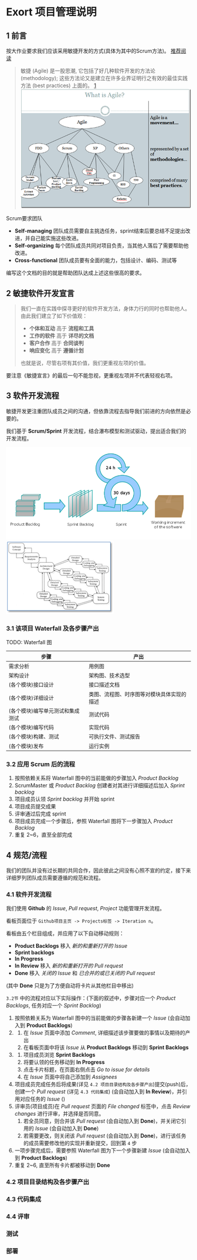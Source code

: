 # Exort 项目管理说明
## 1 前言

按大作业要求我们应该采用敏捷开发的方式(具体为其中的Scrum方法)。
[推荐阅读](https://www.cnblogs.com/xinz/archive/2011/11/27/2265425.html)

> 敏捷 (Agile) 是一股思潮, 它包括了好几种软件开发的方法论 (methodology);
> 这些方法论又是建立在许多业界证明行之有效的最佳实践方法 (best practices) 上面的。
> [1](https://www.cnblogs.com/xinz/archive/2011/04/27/2031118.html)
> ![Agile](./img/agile.png)

Scrum要求团队
- **Self-managing** 团队成员需要自主挑选任务，sprint结束后要总结不足提出改进，并自己能实施这些改进。
- **Self-organizing** 每个团队成员共同对项目负责，当其他人落后了需要帮助他改进。
- **Cross-functional** 团队成员要有全面的能力，包括设计、编码、测试等

编写这个文档的目的就是帮助团队达成上述这些很高的要求。

## 2 敏捷软件开发宣言

> 我们一直在实践中探寻更好的软件开发方法，身体力行的同时也帮助他人。
> 由此我们建立了如下价值观：
> - **个体和互动** 高于 **流程和工具**
> - **工作的软件** 高于 **详尽的文档**
> - **客户合作** 高于 **合同谈判**
> - **响应变化** 高于 **遵循计划**
>
> 也就是说，尽管右项有其价值，我们更重视左项的价值。

要注意《敏捷宣言》的最后一句不能忽视，更重视左项并不代表轻视右项。

## 3 软件开发流程

敏捷开发更注重团队成员之间的沟通，但依靠流程去指导我们前进的方向依然是必要的。

我们基于 **Scrum/Sprint** 开发流程，结合瀑布模型和测试驱动，提出适合我们的开发流程。

![Scrum](./img/scrum.png)
![Waterfall](./img/waterfall.png)

### 3.1 该项目 Waterfall 及各步骤产出

TODO: Waterfall 图

| 步骤 | 产出 |
|-|-|
| 需求分析 | 用例图 |
| 架构设计 | 架构图、技术选型 |
| (各个模块)接口设计 | 接口描述文档 |
| (各个模块)详细设计 | 类图、流程图、时序图等对模块具体实现的描述 |
| (各个模块)编写单元测试和集成测试 | 测试代码 |
| (各个模块)编写代码 | 实现代码 |
| (各个模块)构建、测试 | 可执行文件、测试报告 |
| (各个模块)发布 | 运行实例 |

### 3.2 应用 Scrum 后的流程

1. 按照依赖关系将 Waterfall 图中的当前能做的步骤加入 _Product Backlog_
2. ScrumMaster 或 _Product Backlog_ 创建者对其进行详细描述后加入 _Sprint backlog_
3. 项目成员认领 _Sprint backlog_ 并开始 sprint
4. 项目成员提交成果
5. 评审通过后完成 sprint
6. 项目成员完成一个步骤后，参照 Waterfall 图将下一步骤加入 _Product Backlog_
7. 重复 2~6，直至全部完成

## 4 规范/流程

我们的团队并没有过长期的共同合作，因此彼此之间没有心照不宣的约定，接下来详细罗列团队成员需要遵循的规范和流程。

### 4.1 软件开发流程

我们使用 **Github** 的 _Issue_, _Pull request_, _Project_ 功能管理开发流程。

看板页面位于 `Github项目主页 -> Projects标签 -> Iteration n`。

看板由五个栏目组成，并应用了以下自动移动规则：
- **Product Backlogs** 移入 _新的和重新打开的 Issue_
- **Sprint backlogs**
- **In Progress**
- **In Review** 移入 _新的和重新打开的 Pull request_
- **Done** 移入 _关闭的 Issue_ 和 _已合并的或已关闭的 Pull request_

(其中 **Done** 只是为了方便自动将卡片从其他栏目中移出)

`3.2节` 中的流程对应以下实际操作：(下面的叙述中，步骤对应一个 _Product Backlogs_, 任务对应一个 _Sprint Backlog_)
1. 按照依赖关系为 Waterfall 图中的当前能做的步骤各新建一个 _Issue_ (会自动加入到 **Product Backlogs**)
2. 1. 在 _Issue_ 页面中添加 _Comment_, 详细描述该步骤要做的事情以及期待的产出
   2. 在看板页面中将该 _Issue_ 从 **Product Backlogs** 移动到 **Sprint Backlogs**
3. 1. 项目成员浏览 **Sprint Backlogs**
   2. 将要认领的任务移动到 **In Progress**
   2. 点击卡片标题，在页面右侧点击 _Go to issue for details_
   3. 在 _Issue_ 页面中将自己添加到 _Assignees_
4. 项目成员完成任务后将成果(详见 `4.2 项目目录结构及各步骤产出`)提交(push)后，创建一个 _Pull request_ (详见 `4.3 代码集成`) (会自动加入到 **In Review**)，并引用对应任务的 _Issue_ ()
5. 评审员(项目成员)在 _Pull request_ 页面的 _File changed_ 标签中，点击 _Review changes_ 进行评审，并选择是否同意。
   1. 若全员同意，则合并该 _Pull request_ (会自动加入到 **Done**)，并关闭它引用的 _Issue_ (会自动加入到 **Done**)
   2. 若需要更改，则关闭该 _Pull request_ (会自动加入到 **Done**)，进行该任务的成员需要修改他的实现并重新提交，回到第 `4` 步
6. 一项步骤完成后，需要参照 Waterfall 图为下一个步骤新建 _Issue_ (会自动加入到 **Product Backlogs**)
7. 重复 2~6, 直至所有卡片都被移动到 **Done**

### 4.2 项目目录结构及各步骤产出

### 4.3 代码集成

### 4.4 评审

### 测试
### 部署
